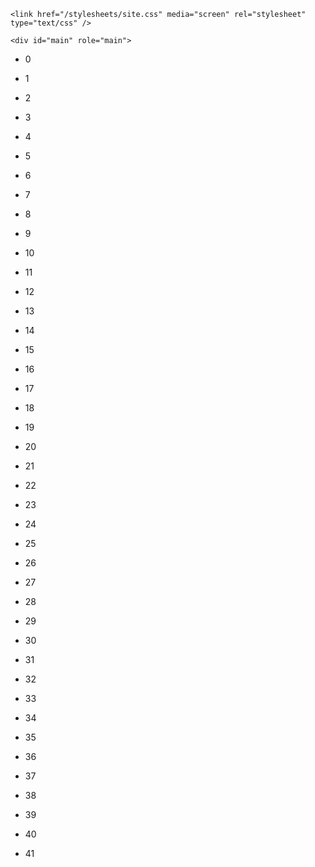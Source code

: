 <!DOCTYPE html>
<html>
  <head>
    <meta charset="utf-8">
    <!-- Always force latest IE rendering engine (even in intranet) & Chrome Frame -->
    <meta content="IE=edge,chrome=1" http-equiv="X-UA-Compatible">

    <link href="/stylesheets/site.css" media="screen" rel="stylesheet" type="text/css" />
    
  </head>
  
  <body class="README">

    <div id="main" role="main">
      
* 0


* 1


* 2


* 3


* 4


* 5


* 6


* 7


* 8


* 9


* 10


* 11


* 12


* 13


* 14


* 15


* 16


* 17


* 18


* 19


* 20


* 21


* 22


* 23


* 24


* 25


* 26


* 27


* 28


* 29


* 30


* 31


* 32


* 33


* 34


* 35


* 36


* 37


* 38


* 39


* 40


* 41


    </div>
    
  </body>
</html>